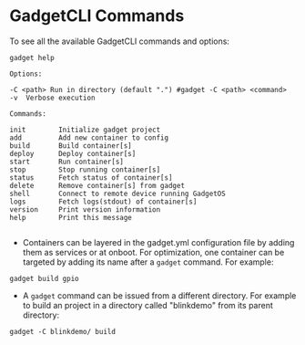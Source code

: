 # GadgetCLI Commands

To see all the available GadgetCLI commands and options:

```
gadget help
```

```
Options:

-C <path> Run in directory (default ".") #gadget -C <path> <command>
-v	Verbose execution 

Commands:

init        Initialize gadget project
add         Add new container to config
build       Build container[s]
deploy      Deploy container[s]
start       Run container[s]
stop        Stop running container[s]
status      Fetch status of container[s]
delete      Remove container[s] from gadget
shell       Connect to remote device running GadgetOS
logs        Fetch logs(stdout) of container[s]
version     Print version information
help        Print this message
 
```

* Containers can be layered in the gadget.yml configuration file by adding them as services or at onboot. For optimization, one container can be targeted by adding its name after a `gadget` command. For example:

```
gadget build gpio
```

* A `gadget` command can be issued from a different directory. For example to build an project in a directory called "blinkdemo" from its parent directory: 

```
gadget -C blinkdemo/ build 
```







